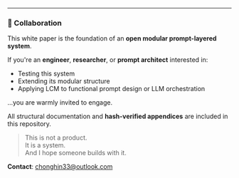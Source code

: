 ---

### 💬 Collaboration

This white paper is the foundation of an **open modular prompt-layered system**.

If you're an **engineer**, **researcher**, or **prompt architect** interested in:
- Testing this system
- Extending its modular structure
- Applying LCM to functional prompt design or LLM orchestration

...you are warmly invited to engage.

All structural documentation and **hash-verified appendices** are included in this repository.

> This is not a product.  
> It is a system.  
> And I hope someone builds with it.

**Contact**: chonghin33@outlook.com

